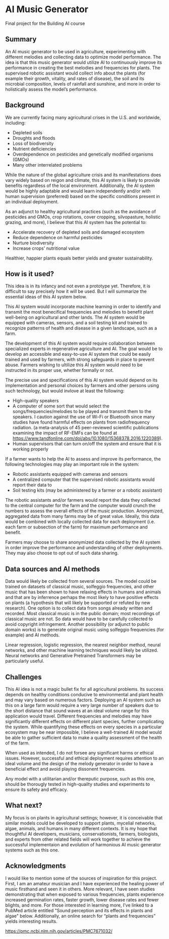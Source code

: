 # AI Music Generator

Final project for the Building AI course

## Summary

An AI music generator to be used in agriculture, experimenting with different melodies and collecting data to optimize model performance. The idea is that this music generator would utilize AI to continuously improve its performance in creating the best melodies and frequencies for plants. The supervised robotic assistant would collect info about the plants (for example their growth, vitality, and rates of disease), the soil and its microbial composition, levels of rainfall and sunshine, and more in order to holistically assess the model’s performance.

## Background

We are currently facing many agricultural crises in the U.S. and worldwide, including:
* Depleted soils
* Droughts and floods
* Loss of biodiversity
* Nutrient deficiencies
* Overdependence on pesticides and genetically modified organisms (GMOs)
* Many other interrelated problems

While the nature of the global agriculture crisis and its manifestations does vary widely based on reigon and climate, this AI system is likely to provide benefits regardless of the local environment. Additionally, the AI system would be highly adaptable and would learn independently and/or with human supervision (preferred) based on the specific conditions present in an individual deployment.

As an adjunct to healthy agricultural practices (such as the avoidance of pesticides and GMOs, crop rotations, cover cropping, silvopasture, holistic grazing, and more), I believe that this AI system has the potential to:
* Accelerate recovery of depleted soils and damaged ecosystem
* Reduce dependence on harmful pesticides
* Nurture biodiversity
* Increase crops' nutritional value

Healthier, happier plants equals better yields and greater sustainability.

## How is it used?

This idea is in its infancy and not even a prototype yet. Therefore, it is difficult to say precisely how it will be used. But I will summarize the essential ideas of this AI system below.

This AI system would incorporate machine learning in order to identify and transmit the most benecifical frequencies and melodies to benefit plant well-being on agricultural and other lands. The AI system would be equipped with cameras, sensors, and a soil testing kit and trained to recognize patterns of health and disease in a given landscape, such as a farm.

The development of this AI system would require collaboration between specialized experts in regenerative agriculture and AI. The goal would be to develop an accessible and easy-to-use AI system that could be easily trained and used by farmers, with strong safeguards in place to prevent abuse. Farmers wishing to ultilize this AI system would need to be instructed in its proper use, whether formally or not.

The precise use and specifications of this AI system would depend on its implementation and personal choices by farmers and other persons using such technology, but would invlove at least the following:
* High-quality speakers
* A computer of some sort that would select the songs/frequencies/melodies to be played and transmit them to the speakers. I caution against the use of Wi-Fi or Bluetooth since many studies have found harmful effects on plants from radiofrequency radiation. (a meta-analysis of 45 peer-reviewed scientific publications examining the impact of RF-EMFs can be found at https://www.tandfonline.com/doi/abs/10.1080/15368378.2016.1220389).
* Human supervisors that can turn on/off the system and ensure that it is working properly

If a farmer wants to help the AI to assess and improve its performance, the following technologies may play an important role in the system:
* Robotic assistants equipped with cameras and sensors
* A centralized computer that the supervised robotic assistants would report their data to
* Soil testing kits (may be administered by a farmer or a robotic assistant)

The robotic assistants and/or farmers would report the data they collected to the central computer for the farm and the computer would crunch the numbers to assess the overall effects of the music production. Anonymized, aggregated data from many farms may be of great value. Ideally, this data would be combined with locally collected data for each deployment (i.e. each farm or subsection of the farm) for maximum performance and benefit.

Farmers may choose to share anonymized data collected by the AI system in order improve the performance and understanding of other deployments. They may also choose to opt out of such data sharing.


## Data sources and AI methods

Data would likely be collected from several sources. The model could be trained on datasets of classical music, solfeggio frequencies, and other music that has been shown to have relaxing effects in humans and animals and that are by inferrence perhaps the most likely to have positive effects on plants (a hypothesis that will likely be supported or refuted by new research). One option is to collect data from songs already written and recorded. Most classical music is in the public domain; most recordings of classical music are not. So data would have to be carefully collected to avoid copyright infringement. Another possibility (or adjunct to public domain works) is to generate original music using solfeggio frequencies (for example) and AI methods.

Linear regression, logistic regression, the nearest neighbor method, neural networks, and other machine learning techniques would likely be utilized. Neural networks and Generative Pretrained Transformers may be particularly useful.

## Challenges

This AI idea is not a magic bullet fix for all agricultural problems. Its success depends on healthy conditions conducive to environmental and plant health and may vary based on numerous factors. Deploying an AI system such as this on a large farm would require a very large number of speakers due to the short distance that sound waves at an ideal volume range for this application would travel. Different frequencies and melodies may have significantly different effects on different plant species, further complicating the system. While quantifying these effects on every species in a particular ecosystem may be near impossible, I believe a well-trained AI model would be able to gather sufficient data to make a quality assessment of the health of the farm.

When used as intended, I do not forsee any significant harms or ethical issues. However, successful and ethical deployment requires attention to an ideal volume and the design of the melody generator in order to have a beneficial effect and avoid playing dissonent frequencies.

Any model with a utilitarian and/or thereputic purpose, such as this one, should be thorougly tested in high-quailty studies and experiments to ensure its safety and efficacy.

## What next?

My focus is on plants in agricultural settings; however, it is conceivable that similar models could be developed to support plants, mycelial networks, algae, animals, and humans in many different contexts. It is my hope that thoughtful AI developers, musicians, conservationists, farmers, biologists, and experts from other related fields will work together to achieve the successful implementaion and evolution of harmonious AI music generator systems such as this one.

## Acknowledgments

I would like to mention some of the sources of inspiration for this project.  First, I am an amateur musician and I have experienced the healing power of music firsthand and seen it in others. More relevant, I have seen studies demonstrating that when exposed to various frequencies, plants experience increased germination rates, faster growth, lower disease rates and fewer blights, and more. For those interested in learning more, I’ve linked to a PubMed article entitled "Sound perception and its effects in plants and algae" below. Additionally, an online search for “plants and frequencies” yields interesting results.

https://pmc.ncbi.nlm.nih.gov/articles/PMC7671032/

